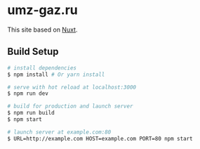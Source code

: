 # umz-gaz.ru
This site based on [Nuxt](https://nuxtjs.org).

## Build Setup

``` bash
# install dependencies
$ npm install # Or yarn install

# serve with hot reload at localhost:3000
$ npm run dev

# build for production and launch server
$ npm run build
$ npm start

# launch server at example.com:80
$ URL=http://example.com HOST=example.com PORT=80 npm start